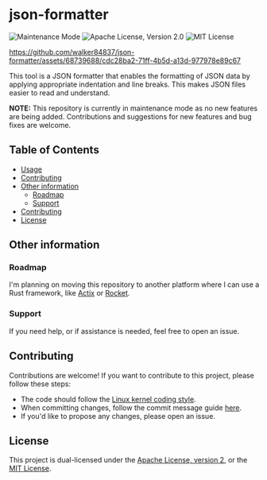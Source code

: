 # json-formatter

![Maintenance Mode](https://img.shields.io/badge/Development%20Status-Maintenance%20Mode-yellow)
![Apache License, Version 2.0](https://img.shields.io/badge/License-Apache%202.0-blue)
![MIT License](https://img.shields.io/badge/License-MIT-green)

https://github.com/walker84837/json-formatter/assets/68739688/cdc28ba2-71ff-4b5d-a13d-977978e89c67

This tool is a JSON formatter that enables the formatting of JSON data by applying
appropriate indentation and line breaks. This makes JSON files easier to read and understand.

**NOTE:** This repository is currently in maintenance mode as no new features are being added.
Contributions and suggestions for new features and bug fixes are welcome.

## Table of Contents

  - [Usage](#usage)
  - [Contributing](#contributing)
  - [Other information](#other-information)
      - [Roadmap](#roadmap)
      - [Support](#support)
  - [Contributing](#contributing)
  - [License](#license)

## Other information

### Roadmap

I'm planning on moving this repository to another platform where I can use a Rust framework,
like [Actix](https://actix.rs/) or [Rocket](https://rocket.rs/).

### Support

If you need help, or if assistance is needed, feel free to open an issue.

## Contributing

Contributions are welcome\! If you want to contribute to this project, please
follow these steps:

  - The code should follow the [Linux kernel coding style](https://docs.kernel.org/process/coding-style.html).
  - When committing changes, follow the commit message guide [here](https://commit.style).
  - If you'd like to propose any changes, please open an issue.

## License

This project is dual-licensed under the [Apache License, version 2](LICENSE_APACHE.md),
or the [MIT License](LICENSE_MIT.md).
